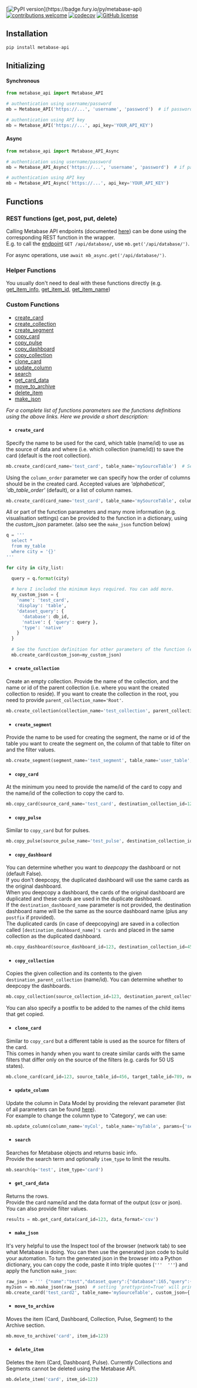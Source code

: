 <!--[![HitCount](http://hits.dwyl.com/vvaezian/metabase_api_python.svg)](http://hits.dwyl.com/vvaezian/metabase_api_python)-->
[![PyPI version](https://badge.fury.io/py/metabase-api.svg?)](https://badge.fury.io/py/metabase-api)
[![contributions welcome](https://img.shields.io/badge/contributions-welcome-brightgreen.svg)](https://github.com/vvaezian/metabase_api_python/issues)
[![codecov](https://codecov.io/gh/vvaezian/metabase_api_python/branch/master/graph/badge.svg?token=FNH20CUC4F)](https://codecov.io/gh/vvaezian/metabase_api_python)
[![GitHub license](https://img.shields.io/github/license/vvaezian/metabase_api_python.svg)](https://github.com/vvaezian/metabase_api_python/blob/master/LICENSE)

## Installation
```python
pip install metabase-api
```

## Initializing

#### Synchronous
```python
from metabase_api import Metabase_API

# authentication using username/password
mb = Metabase_API('https://...', 'username', 'password')  # if password is not given, it will prompt for password

# authentication using API key
mb = Metabase_API('https://...', api_key='YOUR_API_KEY')
```

#### Async

```python
from metabase_api import Metabase_API_Async

# authentication using username/password
mb = Metabase_API_Async('https://...', 'username', 'password')  # if password is not given, it will prompt for password

# authentication using API key
mb = Metabase_API_Async('https://...', api_key='YOUR_API_KEY')
```

## Functions
### REST functions (get, post, put, delete)
Calling Metabase API endpoints (documented [here](https://github.com/metabase/metabase/blob/master/docs/api-documentation.md)) can be done using the corresponding REST function in the wrapper.  
E.g. to call the [endpoint](https://github.com/metabase/metabase/blob/master/docs/api-documentation.md#get-apidatabase) `GET /api/database/`, use `mb.get('/api/database/')`.

For async operations, use `await mb_async.get('/api/database/')`.

### Helper Functions
You usually don't need to deal with these functions directly (e.g. [get_item_info](https://github.com/vvaezian/metabase_api_python/blob/77ef837972bc169f96a3ca520da769e0b933e8a8/metabase_api/metabase_api.py#L89), [get_item_id](https://github.com/vvaezian/metabase_api_python/blob/77ef837972bc169f96a3ca520da769e0b933e8a8/metabase_api/metabase_api.py#L128), [get_item_name](https://github.com/vvaezian/metabase_api_python/blob/77ef837972bc169f96a3ca520da769e0b933e8a8/metabase_api/metabase_api.py#L116))

### Custom Functions

- [create_card](https://github.com/vvaezian/metabase_api_python/blob/150c8143bf3ec964568d54bddd80bf9c1b2ca214/metabase_api/metabase_api.py#L289)
- [create_collection](https://github.com/vvaezian/metabase_api_python/blob/150c8143bf3ec964568d54bddd80bf9c1b2ca214/metabase_api/metabase_api.py#L461)
- [create_segment](https://github.com/vvaezian/metabase_api_python/blob/150c8143bf3ec964568d54bddd80bf9c1b2ca214/metabase_api/metabase_api.py#L486)
- [copy_card](https://github.com/vvaezian/metabase_api_python/blob/150c8143bf3ec964568d54bddd80bf9c1b2ca214/metabase_api/metabase_api.py#L530)
- [copy_pulse](https://github.com/vvaezian/metabase_api_python/blob/150c8143bf3ec964568d54bddd80bf9c1b2ca214/metabase_api/metabase_api.py#L591)
- [copy_dashboard](https://github.com/vvaezian/metabase_api_python/blob/150c8143bf3ec964568d54bddd80bf9c1b2ca214/metabase_api/metabase_api.py#L643)
- [copy_collection](https://github.com/vvaezian/metabase_api_python/blob/150c8143bf3ec964568d54bddd80bf9c1b2ca214/metabase_api/metabase_api.py#L736)
- [clone_card](https://github.com/vvaezian/metabase_api_python/blob/77ef837972bc169f96a3ca520da769e0b933e8a8/metabase_api/metabase_api.py#L1003)
- [update_column](https://github.com/vvaezian/metabase_api_python/blob/77ef837972bc169f96a3ca520da769e0b933e8a8/metabase_api/metabase_api.py#L1146)
- [search](https://github.com/vvaezian/metabase_api_python/blob/150c8143bf3ec964568d54bddd80bf9c1b2ca214/metabase_api/metabase_api.py#L835)
- [get_card_data](https://github.com/vvaezian/metabase_api_python/blob/77ef837972bc169f96a3ca520da769e0b933e8a8/metabase_api/metabase_api.py#L966)
- [move_to_archive](https://github.com/vvaezian/metabase_api_python/blob/150c8143bf3ec964568d54bddd80bf9c1b2ca214/metabase_api/metabase_api.py#L933)
- [delete_item](https://github.com/vvaezian/metabase_api_python/blob/150c8143bf3ec964568d54bddd80bf9c1b2ca214/metabase_api/metabase_api.py#L963)  
- [make_json](https://github.com/vvaezian/metabase_api_python/blob/150c8143bf3ec964568d54bddd80bf9c1b2ca214/metabase_api/metabase_api.py#L1015)

*For a complete list of functions parameters see the functions definitions using the above links. Here we provide a short description:*

- #### `create_card`
Specify the name to be used for the card, which table (name/id) to use as the source of data and where (i.e. which collection (name/id)) to save the card (default is the root collection).  
```python
mb.create_card(card_name='test_card', table_name='mySourceTable')  # Setting `verbose=True` will print extra information while creating the card.
```
Using the `column_order` parameter we can specify how the order of columns should be in the created card. Accepted values are *'alphabetical', 'db_table_order'* (default), or a list of column names.
```python
mb.create_card(card_name='test_card', table_name='mySourceTable', column_order=['myCol5', 'myCol3', 'myCol8'])
```
All or part of the function parameters and many more information (e.g. visualisation settings) can be provided to the function in a dictionary, using the *custom_json* parameter. (also see the `make_json` function below)
```python
q = '''
  select *
  from my_table 
  where city = '{}'
'''

for city in city_list:

  query = q.format(city)
  
  # here I included the minimum keys required. You can add more.
  my_custom_json = {
    'name': 'test_card',
    'display': 'table',
    'dataset_query': {
      'database': db_id,
      'native': { 'query': query },
      'type': 'native' 
    }
  }
       
  # See the function definition for other parameters of the function (e.g. in which collection to save the card)
  mb.create_card(custom_json=my_custom_json)
```

- #### `create_collection`
Create an empty collection. Provide the name of the collection, and the name or id of the parent collection (i.e. where you want the created collection to reside). If you want to create the collection in the root, you need to provide `parent_collection_name='Root'`.
```python
mb.create_collection(collection_name='test_collection', parent_collection_id=123)
```

- #### `create_segment`
Provide the name to be used for creating the segment, the name or id of the table you want to create the segment on, the column of that table to filter on and the filter values.
```python
mb.create_segment(segment_name='test_segment', table_name='user_table', column_name='user_id', column_values=[123, 456, 789])
```

- #### `copy_card`
At the minimum you need to provide the name/id of the card to copy and the name/id of the collection to copy the card to.
```python
mb.copy_card(source_card_name='test_card', destination_collection_id=123)
```

- #### `copy_pulse`
Similar to `copy_card` but for pulses.
```python
mb.copy_pulse(source_pulse_name='test_pulse', destination_collection_id=123)
```

- #### `copy_dashboard`
You can determine whether you want to *deepcopy* the dashboard or not (default False).  
If you don't deepcopy, the duplicated dashboard will use the same cards as the original dashboard.  
When you deepcopy a dashboard, the cards of the original dashboard are duplicated and these cards are used in the duplicate dashboard.  
If the `destination_dashboard_name` parameter is not provided, the destination dashboard name will be the same as the source dashboard name (plus any `postfix` if provided).  
The duplicated cards (in case of deepcopying) are saved in a collection called `[destination_dashboard_name]'s cards` and placed in the same collection as the duplicated dashboard.
```python
mb.copy_dashboard(source_dashboard_id=123, destination_collection_id=456, deepcopy=True)
```

- #### `copy_collection`
Copies the given collection and its contents to the given `destination_parent_collection` (name/id). You can determine whether to deepcopy the dashboards.
```python
mb.copy_collection(source_collection_id=123, destination_parent_collection_id=456, deepcopy_dashboards=True, verbose=True)
```
You can also specify a postfix to be added to the names of the child items that get copied.

- #### `clone_card`
Similar to `copy_card` but a different table is used as the source for filters of the card.  
This comes in handy when you want to create similar cards with the same filters that differ only on the source of the filters (e.g. cards for 50 US states).
```python
mb.clone_card(card_id=123, source_table_id=456, target_table_id=789, new_card_name='test clone', new_card_collection_id=1)
```

- #### `update_column`
Update the column in Data Model by providing the relevant parameter (list of all parameters can be found [here](https://www.metabase.com/docs/latest/api-documentation.html#put-apifieldid)).  
For example to change the column type to 'Category', we can use:
```python
mb.update_column(column_name='myCol', table_name='myTable', params={'semantic_type':'type/Category'}  # (For Metabase versions before v.39, use: params={'special_type':'type/Category'}))
```

- #### `search`
Searches for Metabase objects and returns basic info.  
Provide the search term and optionally `item_type` to limit the results.
```Python
mb.search(q='test', item_type='card')
```

- #### `get_card_data`
Returns the rows.  
Provide the card name/id and the data format of the output (csv or json). You can also provide filter values.
```python
results = mb.get_card_data(card_id=123, data_format='csv')
```

- #### `make_json`
It's very helpful to use the Inspect tool of the browser (network tab) to see what Metabase is doing. You can then use the generated json code to build your automation. To turn the generated json in the browser into a Python dictionary, you can copy the code, paste it into triple quotes (`'''  '''`) and apply the function `make_json`:
```python
raw_json = ''' {"name":"test","dataset_query":{"database":165,"query":{"fields":[["field-id",35839],["field-id",35813],["field-id",35829],["field-id",35858],["field-id",35835],["field-id",35803],["field-id",35843],["field-id",35810],["field-id",35826],["field-id",35815],["field-id",35831],["field-id",35827],["field-id",35852],["field-id",35832],["field-id",35863],["field-id",35851],["field-id",35850],["field-id",35864],["field-id",35854],["field-id",35846],["field-id",35811],["field-id",35933],["field-id",35862],["field-id",35833],["field-id",35816]],"source-table":2154},"type":"query"},"display":"table","description":null,"visualization_settings":{"table.column_formatting":[{"columns":["Diff"],"type":"range","colors":["#ED6E6E","white","#84BB4C"],"min_type":"custom","max_type":"custom","min_value":-30,"max_value":30,"operator":"=","value":"","color":"#509EE3","highlight_row":false}],"table.pivot_column":"Sale_Date","table.cell_column":"SKUID"},"archived":false,"enable_embedding":false,"embedding_params":null,"collection_id":183,"collection_position":null,"result_metadata":[{"name":"Sale_Date","display_name":"Sale_Date","base_type":"type/DateTime","fingerprint":{"global":{"distinct-count":1,"nil%":0},"type":{"type/DateTime":{"earliest":"2019-12-28T00:00:00","latest":"2019-12-28T00:00:00"}}},"special_type":null},{"name":"Account_ID","display_name":"Account_ID","base_type":"type/Text","fingerprint":{"global":{"distinct-count":411,"nil%":0},"type":{"type/Text":{"percent-json":0,"percent-url":0,"percent-email":0,"average-length":9}}},"special_type":null},{"name":"Account_Name","display_name":"Account_Name","base_type":"type/Text","fingerprint":{"global":{"distinct-count":410,"nil%":0.0015},"type":{"type/Text":{"percent-json":0,"percent-url":0,"percent-email":0,"average-length":21.2916}}},"special_type":null},{"name":"Account_Type","display_name":"Account_Type","base_type":"type/Text","special_type":"type/Category","fingerprint":{"global":{"distinct-count":5,"nil%":0.0015},"type":{"type/Text":{"percent-json":0,"percent-url":0,"percent-email":0,"average-length":3.7594}}}}],"metadata_checksum":"7XP8bmR1h5f662CFE87tjQ=="} '''
myJson = mb.make_json(raw_json)  # setting 'prettyprint=True' will print the output in a structured format.
mb.create_card('test_card2', table_name='mySourceTable', custom_json={'visualization_settings':myJson['visualization_settings']})
```

- #### `move_to_archive`
Moves the item (Card, Dashboard, Collection, Pulse, Segment) to the Archive section.
```python
mb.move_to_archive('card', item_id=123)
```
- #### `delete_item`
Deletes the item (Card, Dashboard, Pulse). Currently Collections and Segments cannot be deleted using the Metabase API.
```python
mb.delete_item('card', item_id=123)
```
